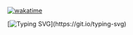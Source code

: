 [![wakatime](https://wakatime.com/badge/user/1653f853-7462-4335-bd61-fe0212b0cc37.svg)](https://wakatime.com/@1653f853-7462-4335-bd61-fe0212b0cc37)

[![Typing SVG](https://readme-typing-svg.demolab.com/?lines=Welcome+to+my+profile;Actively+styding+Frontend+developer.;)](https://git.io/typing-svg)
